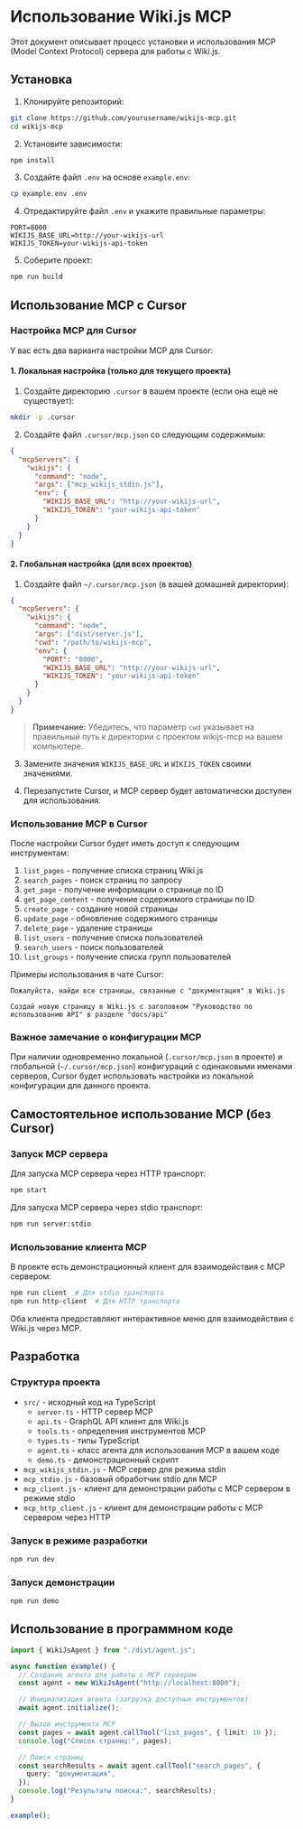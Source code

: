 # Использование Wiki.js MCP

Этот документ описывает процесс установки и использования MCP (Model Context Protocol) сервера для работы с Wiki.js.

## Установка

1. Клонируйте репозиторий:

```bash
git clone https://github.com/yourusername/wikijs-mcp.git
cd wikijs-mcp
```

2. Установите зависимости:

```bash
npm install
```

3. Создайте файл `.env` на основе `example.env`:

```bash
cp example.env .env
```

4. Отредактируйте файл `.env` и укажите правильные параметры:

```
PORT=8000
WIKIJS_BASE_URL=http://your-wikijs-url
WIKIJS_TOKEN=your-wikijs-api-token
```

5. Соберите проект:

```bash
npm run build
```

## Использование MCP с Cursor

### Настройка MCP для Cursor

У вас есть два варианта настройки MCP для Cursor:

#### 1. Локальная настройка (только для текущего проекта)

1. Создайте директорию `.cursor` в вашем проекте (если она ещё не существует):

```bash
mkdir -p .cursor
```

2. Создайте файл `.cursor/mcp.json` со следующим содержимым:

```json
{
  "mcpServers": {
    "wikijs": {
      "command": "node",
      "args": ["mcp_wikijs_stdin.js"],
      "env": {
        "WIKIJS_BASE_URL": "http://your-wikijs-url",
        "WIKIJS_TOKEN": "your-wikijs-api-token"
      }
    }
  }
}
```

#### 2. Глобальная настройка (для всех проектов)

1. Создайте файл `~/.cursor/mcp.json` (в вашей домашней директории):

```json
{
  "mcpServers": {
    "wikijs": {
      "command": "node",
      "args": ["dist/server.js"],
      "cwd": "/path/to/wikijs-mcp",
      "env": {
        "PORT": "8000",
        "WIKIJS_BASE_URL": "http://your-wikijs-url",
        "WIKIJS_TOKEN": "your-wikijs-api-token"
      }
    }
  }
}
```

> **Примечание:** Убедитесь, что параметр `cwd` указывает на правильный путь к директории с проектом wikijs-mcp на вашем компьютере.

3. Замените значения `WIKIJS_BASE_URL` и `WIKIJS_TOKEN` своими значениями.

4. Перезапустите Cursor, и MCP сервер будет автоматически доступен для использования.

### Использование MCP в Cursor

После настройки Cursor будет иметь доступ к следующим инструментам:

1. `list_pages` - получение списка страниц Wiki.js
2. `search_pages` - поиск страниц по запросу
3. `get_page` - получение информации о странице по ID
4. `get_page_content` - получение содержимого страницы по ID
5. `create_page` - создание новой страницы
6. `update_page` - обновление содержимого страницы
7. `delete_page` - удаление страницы
8. `list_users` - получение списка пользователей
9. `search_users` - поиск пользователей
10. `list_groups` - получение списка групп пользователей

Примеры использования в чате Cursor:

```
Пожалуйста, найди все страницы, связанные с "документация" в Wiki.js
```

```
Создай новую страницу в Wiki.js с заголовком "Руководство по использованию API" в разделе "docs/api"
```

### Важное замечание о конфигурации MCP

При наличии одновременно локальной (`.cursor/mcp.json` в проекте) и глобальной (`~/.cursor/mcp.json`) конфигураций с одинаковыми именами серверов, Cursor будет использовать настройки из локальной конфигурации для данного проекта.

## Самостоятельное использование MCP (без Cursor)

### Запуск MCP сервера

Для запуска MCP сервера через HTTP транспорт:

```bash
npm start
```

Для запуска MCP сервера через stdio транспорт:

```bash
npm run server:stdio
```

### Использование клиента MCP

В проекте есть демонстрационный клиент для взаимодействия с MCP сервером:

```bash
npm run client  # Для stdio транспорта
npm run http-client  # Для HTTP транспорта
```

Оба клиента предоставляют интерактивное меню для взаимодействия с Wiki.js через MCP.

## Разработка

### Структура проекта

- `src/` - исходный код на TypeScript
  - `server.ts` - HTTP сервер MCP
  - `api.ts` - GraphQL API клиент для Wiki.js
  - `tools.ts` - определения инструментов MCP
  - `types.ts` - типы TypeScript
  - `agent.ts` - класс агента для использования MCP в вашем коде
  - `demo.ts` - демонстрационный скрипт
- `mcp_wikijs_stdin.js` - MCP сервер для режима stdin
- `mcp_stdio.js` - базовый обработчик stdio для MCP
- `mcp_client.js` - клиент для демонстрации работы с MCP сервером в режиме stdio
- `mcp_http_client.js` - клиент для демонстрации работы с MCP сервером через HTTP

### Запуск в режиме разработки

```bash
npm run dev
```

### Запуск демонстрации

```bash
npm run demo
```

## Использование в программном коде

```typescript
import { WikiJsAgent } from "./dist/agent.js";

async function example() {
  // Создание агента для работы с MCP сервером
  const agent = new WikiJsAgent("http://localhost:8000");

  // Инициализация агента (загрузка доступных инструментов)
  await agent.initialize();

  // Вызов инструмента MCP
  const pages = await agent.callTool("list_pages", { limit: 10 });
  console.log("Список страниц:", pages);

  // Поиск страниц
  const searchResults = await agent.callTool("search_pages", {
    query: "документация",
  });
  console.log("Результаты поиска:", searchResults);
}

example();
```
